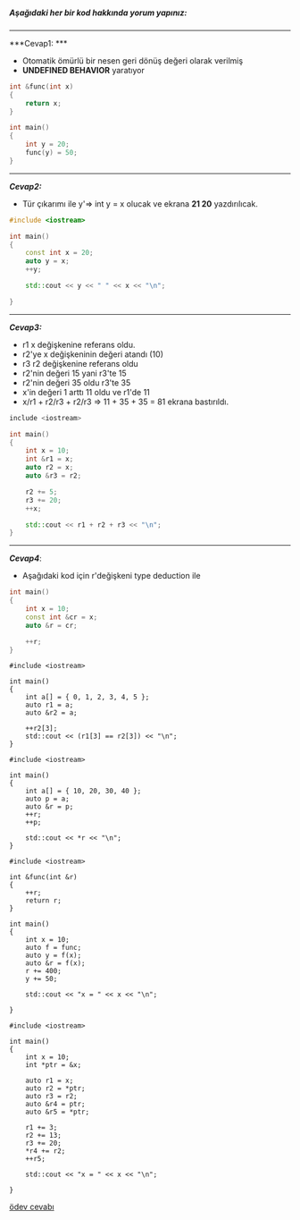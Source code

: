 ##### Aşağıdaki her bir kod hakkında yorum yapınız:
---------

***Cevap1: ***
- Otomatik ömürlü bir nesen geri dönüş değeri olarak verilmiş
- **UNDEFINED BEHAVIOR** yaratıyor
```cpp
int &func(int x)
{
	return x;
}

int main()
{
	int y = 20;
	func(y) = 50;
}
```
-----
***Cevap2:***
- Tür çıkarımı ile y'=> int y = x olucak ve  ekrana **21 20** yazdırılıcak.
```cpp
#include <iostream>

int main()
{
	const int x = 20;
	auto y = x;
	++y;

	std::cout << y << " " << x << "\n";

}
```
----------
***Cevap3:***
- r1 x değişkenine referans oldu.
- r2'ye x değişkeninin değeri atandı (10)
- r3 r2 değişkenine referans oldu
- r2'nin değeri 15 yani r3'te 15
- r2'nin değeri 35 oldu r3'te 35
- x'in değeri 1 arttı 11 oldu ve r1'de 11 
- x/r1 + r2/r3 + r2/r3 => 11 + 35 + 35 = 81 ekrana bastırıldı.
```cpp
include <iostream>

int main()
{
	int x = 10;
	int &r1 = x;
	auto r2 = x;
	auto &r3 = r2;

	r2 += 5;
	r3 += 20;
	++x;

	std::cout << r1 + r2 + r3 << "\n";
}
```
-------
***Cevap4***:

- Aşağıdaki kod için r'değişkeni type deduction ile

```cpp
int main()
{
	int x = 10;
	const int &cr = x;
	auto &r = cr;

	++r;
}
```


```
#include <iostream>

int main()
{
	int a[] = { 0, 1, 2, 3, 4, 5 };
	auto r1 = a;
	auto &r2 = a;

	++r2[3];
	std::cout << (r1[3] == r2[3]) << "\n";
}
```


```
#include <iostream>

int main()
{
	int a[] = { 10, 20, 30, 40 };
	auto p = a;
	auto &r = p;
	++r;
	++p;

	std::cout << *r << "\n";
}
```

```
#include <iostream>

int &func(int &r)
{
	++r;
	return r;
}

int main()
{
	int x = 10;
	auto f = func;
	auto y = f(x);
	auto &r = f(x);
	r += 400;
	y += 50;

	std::cout << "x = " << x << "\n";

}
```


```
#include <iostream>

int main()
{
	int x = 10;
	int *ptr = &x;

	auto r1 = x;
	auto r2 = *ptr;
	auto r3 = r2;
	auto &r4 = ptr;
	auto &r5 = *ptr;

	r1 += 3;
	r2 += 13;
	r3 += 20;
	*r4 += r2;
	++r5;

	std::cout << "x = " << x << "\n";

}
```

[ödev cevabı](https://www.youtube.com/watch?v=F9teyZ8eHi8)

